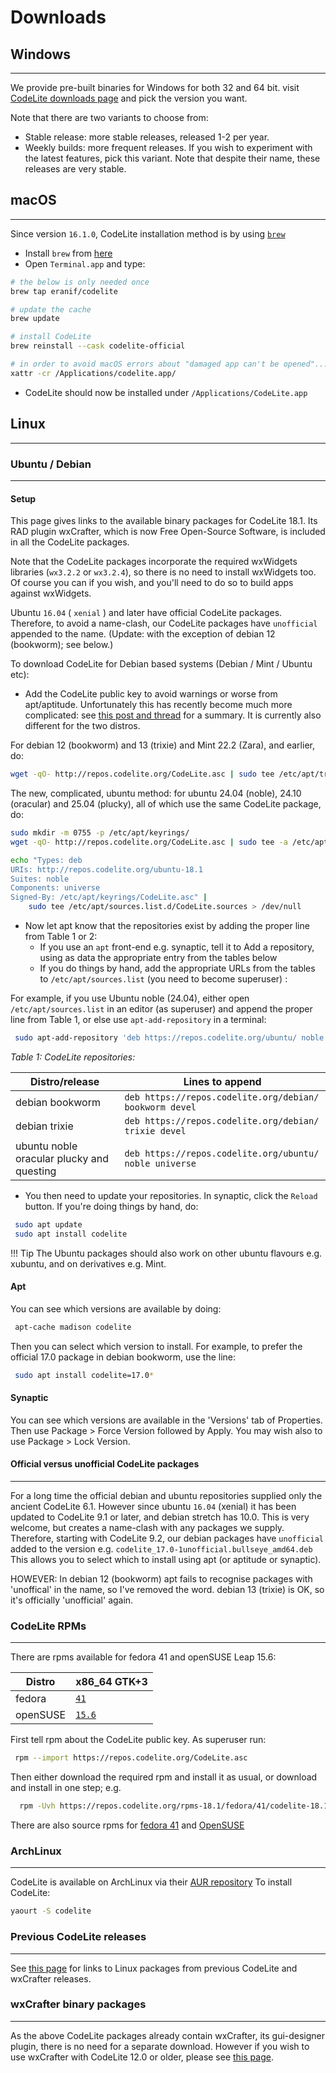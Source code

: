 # Downloads

## Windows
---

We provide pre-built binaries for Windows for both 32 and 64 bit.
visit [CodeLite downloads page][1] and pick the version you want.

Note that there are two variants to choose from:

- Stable release: more stable releases, released 1-2 per year.
- Weekly builds: more frequent releases.
   If you wish to experiment with the latest features, pick this variant.
  Note that despite their name, these releases are very stable.

## macOS
---

Since version `16.1.0`, CodeLite installation method is by using [`brew`][9]

- Install `brew` from [here][9]
- Open `Terminal.app` and type:

```bash
# the below is only needed once
brew tap eranif/codelite

# update the cache
brew update

# install CodeLite
brew reinstall --cask codelite-official

# in order to avoid macOS errors about "damaged app can't be opened"...
xattr -cr /Applications/codelite.app/
```

- CodeLite should now be installed under `/Applications/CodeLite.app`

## Linux
---

### Ubuntu / Debian
---

#### Setup

This page gives links to the available binary packages for CodeLite 18.1. Its RAD plugin wxCrafter, which is now Free Open-Source Software,
is included in all the CodeLite packages.

Note that the CodeLite packages incorporate the required wxWidgets libraries (`wx3.2.2` or `wx3.2.4`), so there is no need to install wxWidgets too.
Of course you can if you wish, and you'll need to do so to build apps against wxWidgets.

Ubuntu `16.04` ( `xenial` ) and later have official CodeLite packages. Therefore, to avoid a name-clash, our CodeLite packages have `unofficial` appended to the name. (Update: with the exception of debian 12 (bookworm); see below.)

To download CodeLite for Debian based systems (Debian / Mint / Ubuntu etc):

- Add the CodeLite public key to avoid warnings or worse from apt/aptitude. Unfortunately this has recently become much more complicated: see [this post and thread][20] for a summary. It is currently also different for the two distros.

For debian 12 (bookworm) and 13 (trixie) and Mint 22.2 (Zara), and earlier, do:
```bash
wget -qO- http://repos.codelite.org/CodeLite.asc | sudo tee /etc/apt/trusted.gpg.d/CodeLite.asc
```
The new, complicated, ubuntu method: for ubuntu 24.04 (noble), 24.10 (oracular) and 25.04 (plucky), all of which use the same CodeLite package, do:
```bash
sudo mkdir -m 0755 -p /etc/apt/keyrings/
wget -qO- http://repos.codelite.org/CodeLite.asc | sudo tee -a /etc/apt/keyrings/CodeLite.asc > /dev/null

echo "Types: deb
URIs: http://repos.codelite.org/ubuntu-18.1
Suites: noble
Components: universe
Signed-By: /etc/apt/keyrings/CodeLite.asc" |
    sudo tee /etc/apt/sources.list.d/CodeLite.sources > /dev/null
```


- Now let apt know that the repositories exist by adding the proper line from Table 1 or 2:
    - If you use an `apt` front-end e.g. synaptic, tell it to Add a repository, using as data the appropriate entry from the tables below
    - If you do things by hand, add the appropriate URLs from the tables to `/etc/apt/sources.list` (you need to become superuser) :

For example, if you use Ubuntu noble (24.04), either open `/etc/apt/sources.list` in an editor (as superuser) and append the proper line
from Table 1, or else use `apt-add-repository` in a terminal:

```bash
 sudo apt-add-repository 'deb https://repos.codelite.org/ubuntu/ noble universe'
```

*Table 1: CodeLite repositories:*

Distro/release 	| Lines to append
----------------|---------------------------
debian bookworm	| `deb https://repos.codelite.org/debian/ bookworm devel`
debian trixie	| `deb https://repos.codelite.org/debian/ trixie devel`
ubuntu noble oracular plucky and questing   |	`deb https://repos.codelite.org/ubuntu/ noble universe`

- You then need to update your repositories. In synaptic, click the `Reload` button. If you're doing things by hand, do:

```bash
 sudo apt update
 sudo apt install codelite
```

!!! Tip
    The Ubuntu packages should also work on other ubuntu flavours e.g. xubuntu, and on derivatives e.g. Mint.

#### Apt

You can see which versions are available by doing:

```bash
 apt-cache madison codelite
```

Then you can select which version to install. For example, to prefer the official 17.0 package in debian bookworm, use the line:

```bash
 sudo apt install codelite=17.0*
```


#### Synaptic

You can see which versions are available in the 'Versions' tab of Properties. Then use Package > Force Version followed by Apply.
You may wish also to use Package > Lock Version.

#### Official versus unofficial CodeLite packages
---

For a long time the official debian and ubuntu repositories supplied only the ancient CodeLite 6.1. However since ubuntu `16.04` (xenial) it has been updated to
CodeLite 9.1 or later, and debian stretch has 10.0. This is very welcome, but creates a name-clash with any packages we supply.
Therefore, starting with CodeLite 9.2, our debian packages have `unofficial` added to the version e.g. `codelite_17.0-1unofficial.bullseye_amd64.deb`
This allows you to select which to install using apt (or aptitude or synaptic).

HOWEVER: In debian 12 (bookworm) apt fails to recognise packages with 'unoffical' in the name, so I've removed the word. debian 13 (trixie) is OK, so it's officially 'unofficial' again.


### CodeLite RPMs
---

There are rpms available for fedora 41 and openSUSE Leap 15.6:

Distro	| x86_64 GTK+3
--------|----------------
fedora	| [`41`][12] 
openSUSE | [`15.6`][15]


First tell rpm about the CodeLite public key. As superuser run:

```bash
 rpm --import https://repos.codelite.org/CodeLite.asc
```

Then either download the required rpm and install it as usual, or download and install in one step; e.g.

```bash
  rpm -Uvh https://repos.codelite.org/rpms-18.1/fedora/41/codelite-18.1.0-1.fc41.x86_64.rpm
```

There are also source rpms for [fedora 41][2] and [OpenSUSE][4]

### ArchLinux
---

CodeLite is available on ArchLinux via their [AUR repository][5]
To install CodeLite:

```bash
yaourt -S codelite
```


### Previous CodeLite releases
---

See [this page](./oldDownloads/Repositories16.md) for links to Linux packages from previous CodeLite and wxCrafter releases.

### wxCrafter binary packages
---

As the above CodeLite packages already contain wxCrafter, its gui-designer plugin, there is no need for a separate download. However if you wish to use wxCrafter with CodeLite 12.0 or older, please see [this page](./oldDownloads/Repositories12.md).

[1]: https://downloads.codelite.org
[2]: https://repos.codelite.org/rpms-18.1/fedora/codelite-18.1.0-1.fc41.src.rpm

[4]: https://repos.codelite.org/rpms-18.1/suse/codelite-18.1.0-1.suse.src.rpm
[5]: https://aur.archlinux.org/packages/codelite/


[12]: https://repos.codelite.org/rpms-18.1/fedora/41/codelite-18.1.0-1.fc41.x86_64.rpm

[13]: https://repos.codelite.org/rpms-17.0/suse/15.4/codelite-17.0-1.suse.x86_64.rpm

[15]: https://repos.codelite.org/rpms-18.1/suse/15.6/codelite-18.1.0-1.suse15.6.x86_64.rpm

[9]: https://brew.sh

[20]: [https://askubuntu.com/questions/1286545/what-commands-exactly-should-replace-the-deprecated-apt-key/1307181#1307181]
